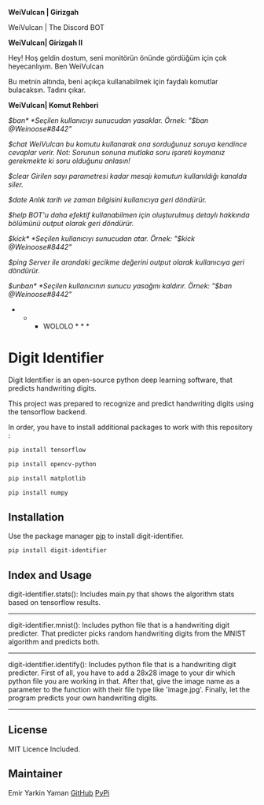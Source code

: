 **WeiVulcan | Girizgah**

WeiVulcan | The Discord BOT

**WeiVulcan| Girizgah II**

Hey! Hoş geldin dostum, seni monitörün önünde gördüğüm için çok heyecanlıyım. Ben WeiVulcan

Bu metnin altında, beni açıkça kullanabilmek için faydalı komutlar bulacaksın. Tadını çıkar.

**WeiVulcan| Komut Rehberi**

*$ban*
*Seçilen kullanıcıyı sunucudan yasaklar. Örnek: "$ban @Weinoose#8442"*

*$chat*
*WeiVulcan bu komutu kullanarak ona sorduğunuz soruya kendince cevaplar verir.*
*Not: Sorunun sonuna mutlaka soru işareti koymanız gerekmekte ki soru olduğunu anlasın!*

*$clear*
*Girilen sayı parametresi kadar mesajı komutun kullanıldığı kanalda siler.*

*$date*
*Anlık tarih ve zaman bilgisini kullanıcıya geri döndürür.*

*$help*
*BOT'u daha efektif kullanabilmen için oluşturulmuş detaylı hakkında bölümünü output olarak geri döndürür.*

*$kick*
*Seçilen kullanıcıyı sunucudan atar. Örnek: "$kick @Weinoose#8442"*

*$ping*
*Server ile arandaki gecikme değerini output olarak kullanıcıya geri döndürür.*

*$unban*
*Seçilen kullanıcının sunucu yasağını kaldırır. Örnek: "$ban @Weinoose#8442"*

* * * WOLOLO * * *

# Digit Identifier

Digit Identifier is an open-source python deep learning software, that predicts handwriting digits.

This project was prepared to recognize and predict handwriting digits using the tensorflow backend.

In order, you have to install additional packages to work with this repository :

```bash
pip install tensorflow
```

```bash
pip install opencv-python
```

```bash
pip install matplotlib
```

```bash
pip install numpy
```

## Installation

Use the package manager [pip](https://pip.pypa.io/en/stable/) to install digit-identifier.

```bash
pip install digit-identifier
```

## Index and Usage

digit-identifier.stats():
Includes main.py that shows the algorithm stats based on tensorflow results.
***
digit-identifier.mnist():
Includes python file that is a handwriting digit predicter. 
That predicter picks random handwriting digits from the MNIST algorithm and predicts both.
***
digit-identifier.identify():
Includes python file that is a handwriting digit predicter. 
First of all, you have to add a 28x28 image to your dir which python file you are working in that.
After that, give the image name as a parameter to the function with their file type like 'image.jpg'. 
Finally, let the program predicts your own handwriting digits.
***

## License

MIT Licence Included.

## Maintainer

Emir Yarkin Yaman
[GitHub](https://github.com/Weinoose)
[PyPi](https://pypi.org/user/Weinoose/)

